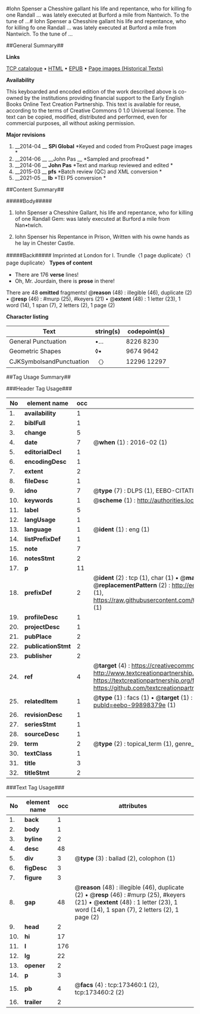 #Iohn Spenser a Chesshire gallant his life and repentance, who for killing fo one Randall ... was lately executed at Burford a mile from Nantwich. To the tune of ...#
Iohn Spenser a Chesshire gallant his life and repentance, who for killing fo one Randall ... was lately executed at Burford a mile from Nantwich. To the tune of ...

##General Summary##

**Links**

[TCP catalogue](http://www.ota.ox.ac.uk/tcp/)  • 
[HTML](http://tei.it.ox.ac.uk/tcp/Texts-HTML/free/A73/A73233.html)  • 
[EPUB](http://tei.it.ox.ac.uk/tcp/Texts-EPUB/free/A73/A73233.epub) • 
[Page images (Historical Texts)](https://historicaltexts.jisc.ac.uk/eebo-99898379e)

**Availability**

This keyboarded and encoded edition of the work described above is co-owned by the
    institutions providing financial support to the Early English Books Online Text Creation
    Partnership. This text is available for reuse, according to the terms of  Creative Commons 0 1.0 Universal
    licence. The text can be copied, modified, distributed and performed, even for commercial
    purposes, all without asking permission.

**Major revisions**

1. __2014-04 __ __SPi Global__ *Keyed and coded from ProQuest page images *
1. __2014-06 __ __John Pas __ *Sampled and proofread *
1. __2014-06 __ __John Pas__ *Text and markup reviewed and edited *
1. __2015-03 __ __pfs__ *Batch review (QC) and XML conversion *
1. __2021-05 __ __lb__ *TEI P5 conversion *

##Content Summary##

#####Body#####

1. Iohn Spenser a Chesshire Gallant, his life and repentance, who for killing of one Randall Gem: was lately executed at Burford a mile from Nan•twich.

1. Iohn Spenser his Repentance in Prison, Written with his owne hands as he lay in Chester Castle.

#####Back#####
Imprinted at London for I. Trundle〈1 page duplicate〉〈1 page duplicate〉
**Types of content**

  * There are 176 **verse** lines!
  * Oh, Mr. Jourdain, there is **prose** in there!

There are 48 **omitted** fragments! 
 @__reason__ (48) : illegible (46), duplicate (2)  •  @__resp__ (46) : #murp (25), #keyers (21)  •  @__extent__ (48) : 1 letter (23), 1 word (14), 1 span (7), 2 letters (2), 1 page (2)

**Character listing**


|Text|string(s)|codepoint(s)|
|---|---|---|
|General Punctuation|•…|8226 8230|
|Geometric Shapes|◊▪|9674 9642|
|CJKSymbolsandPunctuation|〈〉|12296 12297|

##Tag Usage Summary##

###Header Tag Usage###

|No|element name|occ|attributes|
|---|---|---|---|
|1.|__availability__|1||
|2.|__biblFull__|1||
|3.|__change__|5||
|4.|__date__|7| @__when__ (1) : 2016-02 (1)|
|5.|__editorialDecl__|1||
|6.|__encodingDesc__|1||
|7.|__extent__|2||
|8.|__fileDesc__|1||
|9.|__idno__|7| @__type__ (7) : DLPS (1), EEBO-CITATION (1), VID (1), EEBO-PROQUEST (1), STC (3)|
|10.|__keywords__|1| @__scheme__ (1) : http://authorities.loc.gov/ (1)|
|11.|__label__|5||
|12.|__langUsage__|1||
|13.|__language__|1| @__ident__ (1) : eng (1)|
|14.|__listPrefixDef__|1||
|15.|__note__|7||
|16.|__notesStmt__|2||
|17.|__p__|11||
|18.|__prefixDef__|2| @__ident__ (2) : tcp (1), char (1)  •  @__matchPattern__ (2) : ([0-9\-]+):([0-9IVX]+) (1), (.+) (1)  •  @__replacementPattern__ (2) : http://eebo.chadwyck.com/downloadtiff?vid=$1&page=$2 (1), https://raw.githubusercontent.com/textcreationpartnership/Texts/master/tcpchars.xml#$1 (1)|
|19.|__profileDesc__|1||
|20.|__projectDesc__|1||
|21.|__pubPlace__|2||
|22.|__publicationStmt__|2||
|23.|__publisher__|2||
|24.|__ref__|4| @__target__ (4) : https://creativecommons.org/publicdomain/zero/1.0/ (1), http://www.textcreationpartnership.org/docs/. (1), https://textcreationpartnership.org/faq/#faq05 (1), https://github.com/textcreationpartnership (1)|
|25.|__relatedItem__|1| @__type__ (1) : facs (1)  •  @__target__ (1) : https://data.historicaltexts.jisc.ac.uk/view?pubId=eebo-99898379e (1)|
|26.|__revisionDesc__|1||
|27.|__seriesStmt__|1||
|28.|__sourceDesc__|1||
|29.|__term__|2| @__type__ (2) : topical_term (1), genre_form (1)|
|30.|__textClass__|1||
|31.|__title__|3||
|32.|__titleStmt__|2||


###Text Tag Usage###

|No|element name|occ|attributes|
|---|---|---|---|
|1.|__back__|1||
|2.|__body__|1||
|3.|__byline__|2||
|4.|__desc__|48||
|5.|__div__|3| @__type__ (3) : ballad (2), colophon (1)|
|6.|__figDesc__|3||
|7.|__figure__|3||
|8.|__gap__|48| @__reason__ (48) : illegible (46), duplicate (2)  •  @__resp__ (46) : #murp (25), #keyers (21)  •  @__extent__ (48) : 1 letter (23), 1 word (14), 1 span (7), 2 letters (2), 1 page (2)|
|9.|__head__|2||
|10.|__hi__|17||
|11.|__l__|176||
|12.|__lg__|22||
|13.|__opener__|2||
|14.|__p__|3||
|15.|__pb__|4| @__facs__ (4) : tcp:173460:1 (2), tcp:173460:2 (2)|
|16.|__trailer__|2||
